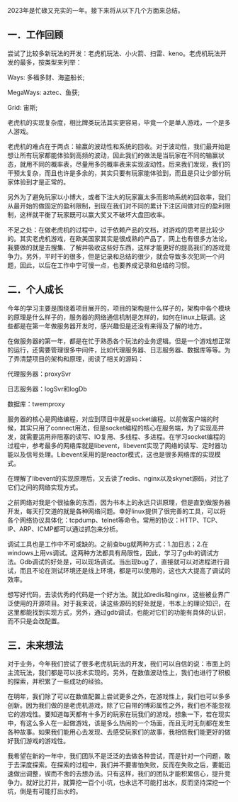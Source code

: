 2023年是忙碌又充实的一年。接下来将从以下几个方面来总结。

## 一．**工作回顾**

尝试了比较多新玩法的开发：老虎机玩法、小火箭、扫雷、keno。老虎机玩法开发的最多，按类型来列举：

Ways: 多福多财、海盗船长;

MegaWays: aztec、鱼获;

Grid: 宙斯;

老虎机的实现复杂度，相比牌类玩法其实更容易，毕竟一个是单人游戏，一个是多人游戏。

老虎机的难点在于两点：输赢的波动性和系统的回收。对于波动性，我们最开始是想让所有玩家都能体验到高频的波动，因此我们的做法是当玩家在不同的输赢状态，就用不同的概率表，尽量用多的概率表来实现波动性。后来我们发现，我们的干预太复杂，而且也许是多余的，其实只要有玩家能体验到，而且是只让少部分玩家体验到才是正常的。

另外为了避免玩家以小博大，或者下注大的玩家赢太多而影响系统的回收率，我们从最开始的做固定的盈利限制，到现在我们对不同的累计下注区间做对应的盈利限制，这样就平衡了玩家既可以赢大奖又不破坏大盘回收率。

不足之处：在做老虎机的过程中，过于依赖产品的文档，对游戏的思考是比较少的。其实老虎机游戏，在欧美国家其实是很成熟的产品了，网上也有很多方法论，我要做的就是去搜集、了解并吸收这些好东西，这样才能更好的提高我们的游戏竞争力。另外，平时干的很多，但是记录和总结的很少，就会导致多次犯同一个问题，因此，以后在工作中宁可慢一点，也要养成记录和总结的习惯。

## 二．**个人成长**

今年的学习主要是围绕着项目展开的，项目的架构是什么样子的，架构中各个模块的原理是什么样子的，服务器的网络通信机制是怎样的，如何在linux上联调。这些都是在第一年做服务器开发时，感兴趣但是还没有来得及了解的地方。

在做服务器的第一年，都是在忙于熟悉各个玩法的业务逻辑。但是一个游戏想正常的运行，还需要管理很多中间件，比如代理服务器、日志服务器、数据库等等。为了弄清楚项目的架构和原理，阅读了相关的源码：

代理服务器：proxySvr

日志服务器：logSvr和logDb

数据库：twemproxy

服务器的核心是网络编程，对应到项目中就是socket编程。以前做客户端的时候，其实只用了connect用法，但是socket编程的核心在服务端，为了实现高并发，就需要运用非阻塞的读写、IO复用、多线程、多进程。在学习socket编程的过程中，参考最多的网络库就是libevent，libevent实现了网络的读写、定时器功能以及信号处理。Libevent采用的是reactor模式，这也是很多网络库的实现模式。

在理解了libevent的实现原理后，又去读了redis、nginx以及skynet源码，对比了它们之间的网络实现方式。

之前网络对我是个很抽象的东西，因为书本上的永远只讲原理，但是直到做服务器开发，每天打交道的就是各种网络问题。幸好linux提供了很完善的工具，可以将各个网络协议具体化：tcpdump、telnet等命令。常用的协议：HTTP、TCP、IP、ARP、ICMP都可以通过抓包来分析。

调试工具也是工作中不可或缺的。之前查bug就两种方式：1.加日志；2.在windows上用vs调试。这两种方法都具有局限性，因此，学习了gdb的调试方法。Gdb调试的好处是，可以现场调试。当出现bug了，直接就可以对进程进行调试，而且不论在测试环境还是线上环境，都是可以使用的，这也大大提高了调试的效率。

想写好代码，去读优秀的代码是一个好方法。就比如redis和nginx，这些被业界广泛使用的开源项目。对于我来说，读这些源码的好处就是，书本上的理论知识，在这里都能找到实现方式，另外，通过gdb调试，也能对它们的功能有具体的认识，而不只是会改配置。

## 三．**未来想法**

对于业务，今年我们尝试了很多老虎机玩法的开发，我们可以自信的说：市面上的主流玩法，我们都是可以技术实现的。另外，在数值波动性上，我们也进行了积极的探索，并积累了一些成功的经验。

在明年，我们除了可以在数值配置上尝试更多之外，在游戏性上，我们也可以多多创新。因为我们做的是老虎机游戏，除了它自带的博彩属性之外，我们也不能忽视它的游戏性。要知道每天都有十多万的玩家在玩我们的游戏，想象一下，若在现实中，有这么多人在一起做游戏，该是多么热闹的一个场面，而且无时无刻都在发生各种故事。如果我们能用心去发现、去感受玩家们的故事，我相信我们能更好的做好我们游戏的游戏性。

我希望在新的一年中，我们团队不是泛泛的去做各种尝试，而是针对一个问题，敢于去深度探索。在探索的过程中，我们并不要害怕失败，反而在失败之后，要能迅速做出调整，锲而不舍的去想办法。只有这样，我们的团队才能积累信心，提升竞争力。就好比打井，就算挖一百个小坑，也永远不可能打出水，反而坚持深挖一个坑，倒是有可能打出水的。
